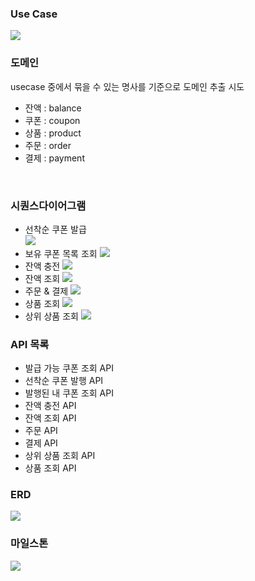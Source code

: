 ### Use Case

![](./images/use-case-v2.png)

### 도메인
usecase 중에서 묶을 수 있는 명사를 기준으로 도메인 추출 시도

- 잔액 : balance
- 쿠폰 : coupon
- 상품 : product
- 주문 : order
- 결제 : payment

<br/>

### 시퀀스다이어그램
- 선착순 쿠폰 발급  
![](./images/issue-coupon.png)
- 보유 쿠폰 목록 조회
![](./images/query-own-coupon.png)
- 잔액 충전
![](./images/charge-balance.png)
- 잔액 조회
![](./images/query-balance.png)
- 주문 & 결제
![](./images/order-and-payment.png)
- 상품 조회
![](./images/query-product.png)
- 상위 상품 조회
![](./images/query-popular-product.png)

### API 목록
- 발급 가능 쿠폰 조회 API
- 선착순 쿠폰 발행 API
- 발행된 내 쿠폰 조회 API
- 잔액 충전 API
- 잔액 조회 API
- 주문 API
- 결제 API
- 상위 상품 조회 API
- 상품 조회 API

### ERD
![](./images/erd.png)


### 마일스톤

![](./images/milestone.png)